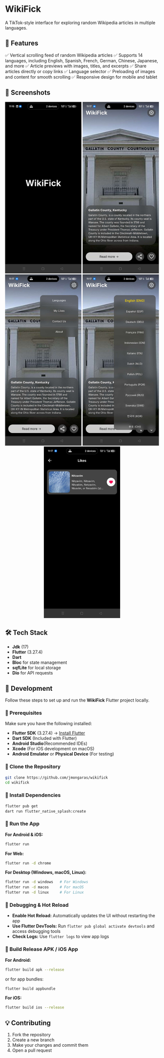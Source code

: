 # WikiFick

A TikTok-style interface for exploring random Wikipedia articles in multiple languages.

## 🚀 Features

✅ Vertical scrolling feed of random Wikipedia articles
✅ Supports 14 languages, including English, Spanish, French, German, Chinese, Japanese, and more
✅ Article previews with images, titles, and excerpts
✅ Share articles directly or copy links
✅ Language selector
✅ Preloading of images and content for smooth scrolling
✅ Responsive design for mobile and tablet

## 📸 Screenshots

<div align="center">
  <img src="https://github.com/jmongaras/wikifick/blob/master/screen_shot/splash_screen.JPEG" alt="Splash Screen" width="250"/>
  <img src="https://github.com/jmongaras/wikifick/blob/master/screen_shot/home_screen.JPEG" alt="Home Selector" width="250"/>
  <img src="https://github.com/jmongaras/wikifick/blob/master/screen_shot/setting_popup.JPEG" alt="Setting PopUp" width="250"/>
  <img src="https://github.com/jmongaras/wikifick/blob/master/screen_shot/language_popup.JPEG" alt="Language PopUp" width="250"/>
  <img src="https://github.com/jmongaras/wikifick/blob/master/screen_shot/likes_list_screen.JPEG" alt="Like List Screen" width="250"/>
</div>


## 🛠 Tech Stack

- **Jdk** (17)
- **Flutter** (3.27.4)
- **Dart**
- **Bloc** for state management
- **sqfLite** for local storage
- **Dio** for API requests

## 🚀 Development

Follow these steps to set up and run the **WikiFick** Flutter project locally.

### 🔹 Prerequisites

Make sure you have the following installed:

- **Flutter SDK** (3.27.4) → [Install Flutter](https://flutter.dev/docs/get-started/install)
- **Dart SDK** (Included with Flutter)
- **Android Studio**(Recommended IDEs)
- **Xcode** (For iOS development on macOS)
- **Android Emulator** or **Physical Device** (For testing)

### 🔹 Clone the Repository

```sh
git clone https://github.com/jmongaras/wikifick
cd wikifick
```



### 🔹 Install Dependencies

```sh
flutter pub get  
dart run flutter_native_splash:create
```

### 🔹 Run the App

**For Android & iOS:**

```sh
flutter run  
```

**For Web:**

```sh
flutter run -d chrome  
```

**For Desktop (Windows, macOS, Linux):**

```sh
flutter run -d windows   # For Windows  
flutter run -d macos     # For macOS  
flutter run -d linux     # For Linux  
```

### 🔹 Debugging & Hot Reload

- **Enable Hot Reload:** Automatically updates the UI without restarting the app
- **Use Flutter DevTools:** Run `flutter pub global activate devtools` and access debugging tools
- **Check Logs:** Use `flutter logs` to view app logs

### 🔹 Build Release APK / iOS App

**For Android:**

```sh
flutter build apk --release  
```

or for app bundles:

```sh
flutter build appbundle  
```

**For iOS:**

```sh
flutter build ios --release  
```

## 💡 Contributing

1. Fork the repository
2. Create a new branch
3. Make your changes and commit them
4. Open a pull request
